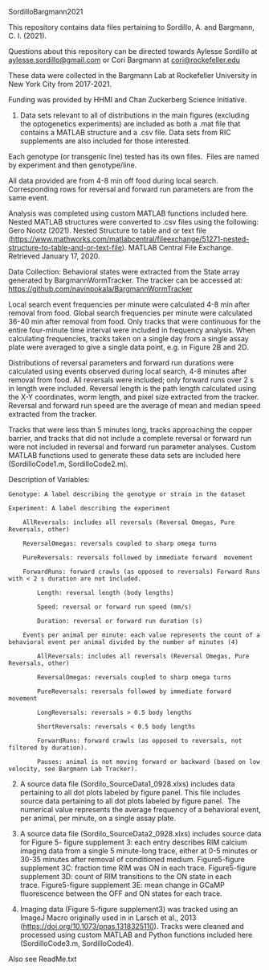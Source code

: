 SordilloBargmann2021

This repository contains data files pertaining to Sordillo, A. and Bargmann, C. I. (2021). 

Questions about this repository can be directed towards Aylesse Sordillo at aylesse.sordillo@gmail.com or Cori Bargmann at cori@rockefeller.edu 

These data were collected in the Bargmann Lab at Rockefeller University in New York City from 2017-2021.

Funding was provided by HHMI and Chan Zuckerberg Science Initiative.



1) Data sets relevant to all of distributions in the main figures (excluding the optogenetics experiments) are included as both a .mat file that contains a MATLAB structure and a .csv file. Data sets from RIC supplements are also included for those interested.

Each genotype (or transgenic line) tested has its own files.  Files are named by experiment and then genotype/line.

All data provided are from 4-8 min off food during local search.
Corresponding rows for reversal and forward run parameters are from the same event.

Analysis was completed using custom MATLAB functions included here.
Nested MATLAB structures were converted to .csv files using the following:
Gero Nootz (2021). Nested Structure to table and or text file (https://www.mathworks.com/matlabcentral/fileexchange/51271-nested-structure-to-table-and-or-text-file). MATLAB Central File Exchange. Retrieved January 17, 2020.


Data Collection: 
Behavioral states were extracted from the State array generated by BargmannWormTracker. The tracker can be accessed at: https://github.com/navinpokala/BargmannWormTracker

Local search event frequencies per minute were calculated 4-8 min after removal from food. Global search frequencies per minute were calculated 36-40 min after removal from food. Only tracks that were continuous for the entire four-minute time interval were included in frequency analysis. When calculating frequencies, tracks taken on a single day from a single assay plate were averaged to give a single data point, e.g. in Figure 2B and 2D.

Distributions of reversal parameters and forward run durations were calculated using events observed during local search, 4-8 minutes after removal from food. All reversals were included; only forward runs over 2 s in length were included. Reversal length is the path length calculated using the X-Y coordinates, worm length, and pixel size extracted from the tracker. Reversal and forward run speed are the average of mean and median speed extracted from the tracker.

Tracks that were less than 5 minutes long, tracks approaching the copper barrier, and tracks that did not include a complete reversal or forward run were not included in reversal and forward run parameter analyses.
Custom MATLAB functions used to generate these data sets are included here (SordilloCode1.m, SordilloCode2.m).


Description of Variables:
	
	Genotype: A label describing the genotype or strain in the dataset

	Experiment: A label describing the experiment

		AllReversals: includes all reversals (Reversal Omegas, Pure Reversals, other)
	
		ReversalOmegas: reversals coupled to sharp omega turns

		PureReversals: reversals followed by immediate forward 	movement

		ForwardRuns: forward crawls (as opposed to reversals) Forward Runs with < 2 s duration are not included.

			Length: reversal length (body lengths)

			Speed: reversal or forward run speed (mm/s)

			Duration: reversal or forward run duration (s)

		Events per animal per minute: each value represents the count of a behavioral event per animal divided by the number of minutes (4)

			AllReversals: includes all reversals (Reversal Omegas, Pure Reversals, other)

			ReversalOmegas: reversals coupled to sharp omega turns
			
			PureReversals: reversals followed by immediate forward movement

			LongReversals: reversals > 0.5 body lengths

			ShortReversals: reversals < 0.5 body lengths

			ForwardRuns: forward crawls (as opposed to reversals, not filtered by duration).

			Pauses: animal is not moving forward or backward (based on low velocity, see Bargmann Lab Tracker).



2) A source data file (Sordilo_SourceData1_0928.xlxs) includes data pertaining to all dot plots labeled by figure panel. This file includes source data pertaining to all dot plots labeled by figure panel.  The numerical value represents the average frequency of a behavioral event, per animal, per minute, on a single assay plate.



3) A source data file (Sordilo_SourceData2_0928.xlxs) includes source data for Figure 5- figure supplement 3: each entry describes RIM calcium imaging data from a single 5 minute-long trace, either at 0-5 minutes or 30-35 minutes after removal of conditioned medium. Figure5-figure supplement 3C: fraction time RIM was ON in each trace. Figure5-figure supplement 3D: count of RIM transitions to the ON state in each trace. Figure5-figure supplement 3E: mean change in GCaMP fluorescence between the OFF and ON states for each trace. 



4) Imaging data (Figure 5-figure supplement3) was tracked using an ImageJ Macro originally used in in Larsch et al., 2013 (https://doi.org/10.1073/pnas.1318325110). Tracks were cleaned and processed using custom MATLAB and Python functions included here (SordilloCode3.m, SordilloCode4).



Also see ReadMe.txt


